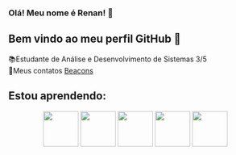  ### Olá! Meu nome é Renan! 👋
 ## Bem vindo ao meu perfil GitHub 👋

📚Estudante de Análise e Desenvolvimento de Sistemas 3/5  
📧Meus contatos [Beacons](https://beacons.ai/cxto11)

## Estou aprendendo:
<div align="center">
  <img src="https://cdn.jsdelivr.net/gh/devicons/devicon/icons/git/git-original-wordmark.svg" width="70" height="70" />
  <img src="https://cdn.jsdelivr.net/gh/devicons/devicon/icons/redhat/redhat-original.svg" width="70" height="70" />
  <img src="https://cdn.jsdelivr.net/gh/devicons/devicon/icons/python/python-original.svg" width="70" height="70" />
  <img src="https://cdn.jsdelivr.net/gh/devicons/devicon/icons/nodejs/nodejs-original-wordmark.svg" width="70" height="70"  />
  <img src="https://cdn.jsdelivr.net/gh/devicons/devicon/icons/typescript/typescript-original.svg" width="70" height="70" />
</div>

